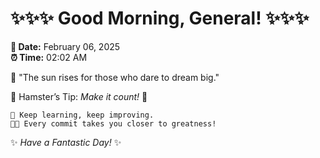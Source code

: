 # ✨✨✨ Good Morning, General! ✨✨✨

**📅 Date:** February 06, 2025  
**⏰ Time:** 02:02 AM  

🌅 "The sun rises for those who dare to dream big."  

🐹 Hamster’s Tip: _Make it count!_ 💪  

```
🚀 Keep learning, keep improving.  
🧑‍💻 Every commit takes you closer to greatness!  
```

✨ *Have a Fantastic Day!* ✨  
